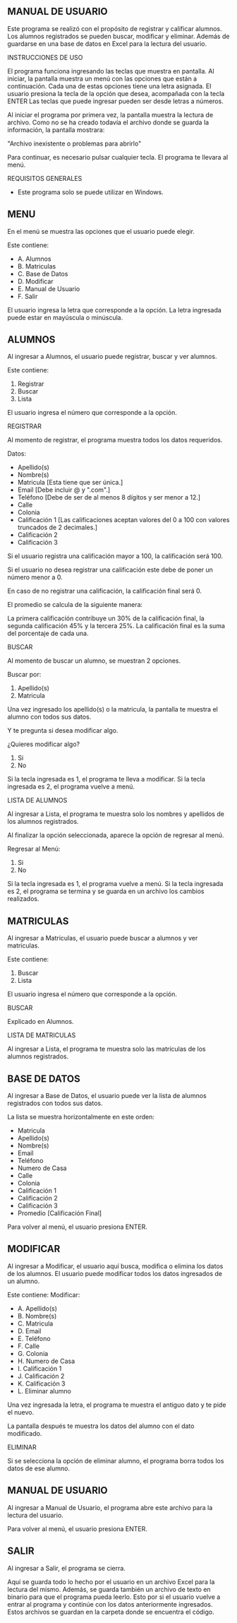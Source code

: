 MANUAL DE USUARIO
-----------------------------------------------------------------
Este programa se realizó con el propósito de registrar y calificar alumnos.
Los alumnos registrados se pueden buscar, modificar y eliminar.
Además de guardarse en una base de datos en Excel para la lectura del usuario.

INSTRUCCIONES DE USO

El programa funciona ingresando las teclas que muestra en pantalla.
Al iniciar, la pantalla muestra un menú con las opciones que están a continuación.
Cada una de estas opciones tiene una letra asignada. 
El usuario presiona la tecla de la opción que desea, acompañada con la tecla ENTER
Las teclas que puede ingresar pueden ser desde letras a números.

Al iniciar el programa por primera vez, la pantalla muestra la lectura de archivo.
Como no se ha creado todavía el archivo donde se guarda la información, la pantalla mostrara:

"Archivo inexistente o problemas para abrirlo"

Para continuar, es necesario pulsar cualquier tecla. El programa te llevara al menú.

REQUISITOS GENERALES
- Este programa solo se puede utilizar en Windows.

MENU
--------------------------------------------------------------------
En el menú se muestra las opciones que el usuario puede elegir.

Este contiene:
- A. Alumnos
- B. Matriculas
- C. Base de Datos
- D. Modificar
- E. Manual de Usuario
- F. Salir

El usuario ingresa la letra que corresponde a la opción.
La letra ingresada puede estar en mayúscula o minúscula.

ALUMNOS
----------------------------------------------------------------------
Al ingresar a Alumnos, el usuario puede registrar, buscar y ver alumnos.

Este contiene:
1. Registrar
2. Buscar
3. Lista

El usuario ingresa el número que corresponde a la opción.

REGISTRAR

Al momento de registrar, el programa muestra todos los datos requeridos.

Datos:
- Apellido(s)
- Nombre(s)
- Matricula [Esta tiene que ser única.]
- Email [Debe incluir @ y ".com".]
- Teléfono [Debe de ser de al menos 8 dígitos y ser menor a 12.]
- Calle
- Colonia
- Calificación 1 [Las calificaciones aceptan valores del 0 a 100 con valores truncados de 2 decimales.]
- Calificación 2
- Calificación 3

Si el usuario registra una calificación mayor a 100, la calificación será 100.

Si el usuario no desea registrar una calificación este debe de poner un número menor a 0.

En caso de no registrar una calificación, la calificación final será 0.

El promedio se calcula de la siguiente manera:

La primera calificación contribuye un 30% de la calificación final, la segunda calificación 45% y la tercera 25%.
La calificación final es la suma del porcentaje de cada una.

BUSCAR

Al momento de buscar un alumno, se muestran 2 opciones.

Buscar por:
1. Apellido(s) 
2. Matricula

Una vez ingresado los apellido(s) o la matricula, la pantalla te muestra el alumno con todos sus datos.

Y te pregunta si desea modificar algo.

¿Quieres modificar algo?
1. Si
2. No

Si la tecla ingresada es 1, el programa te lleva a modificar.
Si la tecla ingresada es 2, el programa vuelve a menú.

LISTA DE ALUMNOS

Al ingresar a Lista, el programa te muestra solo los nombres y apellidos de los alumnos registrados.

Al finalizar la opción seleccionada, aparece la opción de regresar al menú.

Regresar al Menú:
1. Si
2. No

Si la tecla ingresada es 1, el programa vuelve a menú.
Si la tecla ingresada es 2, el programa se termina y se guarda en un archivo los cambios realizados.

MATRICULAS
----------------------------------------------------------------------------
Al ingresar a Matriculas, el usuario puede buscar a alumnos y ver matriculas.

Este contiene:
1. Buscar
2. Lista

El usuario ingresa el número que corresponde a la opción.

BUSCAR

Explicado en Alumnos.

LISTA DE MATRICULAS

Al ingresar a Lista, el programa te muestra solo las matrículas de los alumnos registrados.

BASE DE DATOS
----------------------------------------------------------------------------
Al ingresar a Base de Datos, el usuario puede ver la lista de alumnos registrados con todos sus datos.

La lista se muestra horizontalmente en este orden:
- Matricula
- Apellido(s)
- Nombre(s)
- Email
- Teléfono
- Numero de Casa
- Calle
- Colonia
- Calificación 1
- Calificación 2
- Calificación 3
- Promedio [Calificación Final]

Para volver al menú, el usuario presiona ENTER.

MODIFICAR
-------------------------------------------------------------------------------
Al ingresar a Modificar, el usuario aquí busca, modifica o elimina los datos de los alumnos.
El usuario puede modificar todos los datos ingresados de un alumno.

Este contiene:
Modificar:
- A. Apellido(s)
- B. Nombre(s)
- C. Matricula
- D. Email
- E. Teléfono
- F. Calle
- G. Colonia
- H. Numero de Casa
- I. Calificación 1
- J. Calificación 2
- K. Calificación 3
- L. Eliminar alumno

Una vez ingresada la letra, el programa te muestra el antiguo dato y te pide el nuevo.

La pantalla después te muestra los datos del alumno con el dato modificado.

ELIMINAR

Si se selecciona la opción de eliminar alumno, el programa borra todos los datos de ese alumno.

MANUAL DE USUARIO
------------------------------------------------------------------------------
Al ingresar a Manual de Usuario, el programa abre este archivo para la lectura del usuario.

Para volver al menú, el usuario presiona ENTER.

SALIR
-------------------------------------------------------------------------------
Al ingresar a Salir, el programa se cierra.

Aquí se guarda todo lo hecho por el usuario en un archivo Excel para la lectura del mismo.
Además, se guarda también un archivo de texto en binario para que el programa pueda leerlo.
Esto por si el usuario vuelve a entrar al programa y continúe con los datos anteriormente ingresados.
Estos archivos se guardan en la carpeta donde se encuentra el código.
